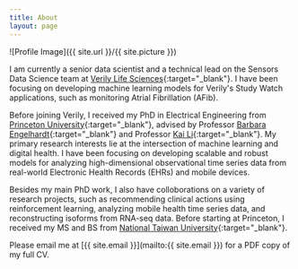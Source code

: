 ```yaml
---
title: About
layout: page
---
```

![Profile Image]({{ site.url }}/{{ site.picture }})

I am currently a senior data scientist and a technical lead on the Sensors Data Science team at [Verily Life Sciences](https://verily.com/){:target="_blank"}. I have been focusing on developing machine learning models for Verily's Study Watch applications, such as monitoring Atrial Fibrillation (AFib).

Before joining Verily, I received my PhD in Electrical Engineering from [Princeton University](https://www.princeton.edu/){:target="_blank"}, advised by Professor [Barbara Engelhardt](https://profiles.stanford.edu/barbara-engelhardt){:target="_blank"} and Professor [Kai Li](https://www.cs.princeton.edu/people/profile/li){:target="_blank"}. My primary research interests lie at the intersection of machine learning and digital health. I have been focusing on developing scalable and robust models for analyzing high-dimensional observational time series data from real-world Electronic Health Records (EHRs) and mobile devices. 

Besides my main PhD work, I also have colloborations on a variety of research projects, such as recommending clinical actions using reinforcement learning, analyzing mobile health time series data, and reconstructing isoforms from RNA-seq data. Before starting at Princeton, I received my MS and BS from [National Taiwan University](http://www.ntu.edu.tw/english/){:target="_blank"}.

Please email me at [{{ site.email }}](mailto:{{ site.email }}) for a PDF copy of my full CV.
